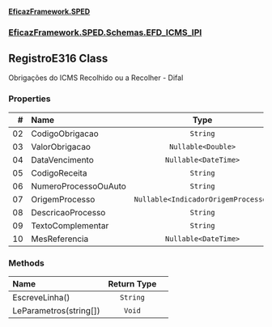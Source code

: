 #### [EficazFramework.SPED](EficazFrameworkSPED.md 'EficazFramework SPED')
### [EficazFramework.SPED.Schemas.EFD_ICMS_IPI](EficazFramework.SPED.Schemas.EFD_ICMS_IPI.md 'EficazFramework.SPED.Schemas.EFD_ICMS_IPI')

## RegistroE316 Class

Obrigações do ICMS Recolhido ou a Recolher - Difal
### Properties

| # | Name | Type | |
| ---: | :--- | :---: | :--- |
| 02 | CodigoObrigacao | `String` |  |
| 03 | ValorObrigacao | `Nullable<Double>` |  |
| 04 | DataVencimento | `Nullable<DateTime>` |  |
| 05 | CodigoReceita | `String` |  |
| 06 | NumeroProcessoOuAuto | `String` |  |
| 07 | OrigemProcesso | `Nullable<IndicadorOrigemProcesso>` |  |
| 08 | DescricaoProcesso | `String` |  |
| 09 | TextoComplementar | `String` |  |
| 10 | MesReferencia | `Nullable<DateTime>` |  |
### Methods

| Name | Return Type | |
| :--- | :---: | :--- |
| EscreveLinha() | `String` |  |
| LeParametros(string[]) | `Void` |  |
